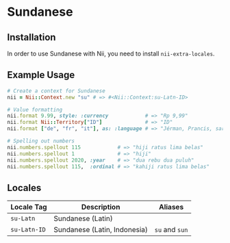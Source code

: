<!-- This file has been generated. Source: languages/_template.md.erb -->

# Sundanese

## Installation

In order to use Sundanese with Nii, you need to install `nii-extra-locales`.

## Example Usage

``` ruby
# Create a context for Sundanese
nii = Nii::Context.new "su" # => #<Nii::Context:su-Latn-ID>

# Value formatting
nii.format 9.99, style: :currency            # => "Rp 9,99"
nii.format Nii::Territory["ID"]              # => "ID"
nii.format ["de", "fr", "it"], as: :language # => "Jérman, Prancis, sareng Italia"

# Spelling out numbers
nii.numbers.spellout 115            # => "hiji ratus lima belas"
nii.numbers.spellout 1              # => "hiji"
nii.numbers.spellout 2020, :year    # => "dua rebu dua puluh"
nii.numbers.spellout 115,  :ordinal # => "kahiji ratus lima belas"
```


## Locales

<table>
  <thead>
    <tr>
      <th>Locale Tag</th>
      <th>Description</th>
      <th>Aliases</th>
    </tr>
  </thead>
  <tbody>
    <tr>
      <td><code>su-Latn</code></td>
      <td>Sundanese (Latin)</td>
      <td></td>
    </tr>
    <tr>
      <td><code>su-Latn-ID</code></td>
      <td>Sundanese (Latin, Indonesia)</td>
      <td><code>su</code> and <code>sun</code></td>
    </tr>
  </tbody>
</table>

